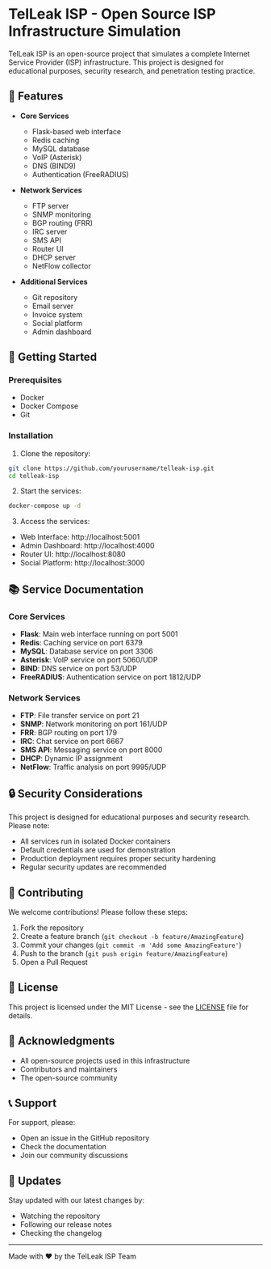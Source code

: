 # TelLeak ISP - Open Source ISP Infrastructure Simulation

TelLeak ISP is an open-source project that simulates a complete Internet Service Provider (ISP) infrastructure. This project is designed for educational purposes, security research, and penetration testing practice.

## 🌟 Features

- **Core Services**
  - Flask-based web interface
  - Redis caching
  - MySQL database
  - VoIP (Asterisk)
  - DNS (BIND9)
  - Authentication (FreeRADIUS)

- **Network Services**
  - FTP server
  - SNMP monitoring
  - BGP routing (FRR)
  - IRC server
  - SMS API
  - Router UI
  - DHCP server
  - NetFlow collector

- **Additional Services**
  - Git repository
  - Email server
  - Invoice system
  - Social platform
  - Admin dashboard

## 🚀 Getting Started

### Prerequisites

- Docker
- Docker Compose
- Git

### Installation

1. Clone the repository:
```bash
git clone https://github.com/yourusername/telleak-isp.git
cd telleak-isp
```

2. Start the services:
```bash
docker-compose up -d
```

3. Access the services:
- Web Interface: http://localhost:5001
- Admin Dashboard: http://localhost:4000
- Router UI: http://localhost:8080
- Social Platform: http://localhost:3000

## 📚 Service Documentation

### Core Services
- **Flask**: Main web interface running on port 5001
- **Redis**: Caching service on port 6379
- **MySQL**: Database service on port 3306
- **Asterisk**: VoIP service on port 5060/UDP
- **BIND**: DNS service on port 53/UDP
- **FreeRADIUS**: Authentication service on port 1812/UDP

### Network Services
- **FTP**: File transfer service on port 21
- **SNMP**: Network monitoring on port 161/UDP
- **FRR**: BGP routing on port 179
- **IRC**: Chat service on port 6667
- **SMS API**: Messaging service on port 8000
- **DHCP**: Dynamic IP assignment
- **NetFlow**: Traffic analysis on port 9995/UDP

## 🔒 Security Considerations

This project is designed for educational purposes and security research. Please note:

- All services run in isolated Docker containers
- Default credentials are used for demonstration
- Production deployment requires proper security hardening
- Regular security updates are recommended

## 🤝 Contributing

We welcome contributions! Please follow these steps:

1. Fork the repository
2. Create a feature branch (`git checkout -b feature/AmazingFeature`)
3. Commit your changes (`git commit -m 'Add some AmazingFeature'`)
4. Push to the branch (`git push origin feature/AmazingFeature`)
5. Open a Pull Request

## 📝 License

This project is licensed under the MIT License - see the [LICENSE](LICENSE) file for details.

## 🙏 Acknowledgments

- All open-source projects used in this infrastructure
- Contributors and maintainers
- The open-source community

## 📞 Support

For support, please:
- Open an issue in the GitHub repository
- Check the documentation
- Join our community discussions

## 🔄 Updates

Stay updated with our latest changes by:
- Watching the repository
- Following our release notes
- Checking the changelog

---

Made with ❤️ by the TelLeak ISP Team 
